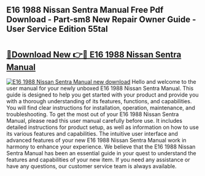 ## E16 1988 Nissan Sentra Manual Free Pdf Download - Part-sm8 New Repair Owner Guide - User Service Edition 55tal

# <h2><a href="http://bc76940.oget.top/?id=E16+1988+Nissan+Sentra+Manual">🔗Download New 👉🔴 E16 1988 Nissan Sentra Manual</a></h2>

[![E16 1988 Nissan Sentra Manual new download](https://i.imgur.com/5g1atiW.png)](http://bc76940.oget.top/?id=E16+1988+Nissan+Sentra+Manual)
Hello and welcome to the user manual for your newly unboxed E16 1988 Nissan Sentra Manual. This guide is designed to help you get started with your product and provide you with a thorough understanding of its features, functions, and capabilities. You will find clear instructions for installation, operation, maintenance, and troubleshooting. To get the most out of your E16 1988 Nissan Sentra Manual, please read this user manual carefully before use. It includes detailed instructions for product setup, as well as information on how to use its various features and capabilities. The intuitive user interface and advanced features of your new E16 1988 Nissan Sentra Manual work in harmony to enhance your experience. We believe that the E16 1988 Nissan Sentra Manual has been an essential guide in your quest to understand the features and capabilities of your new item. If you need any assistance or have any questions, our customer service team is always available.
